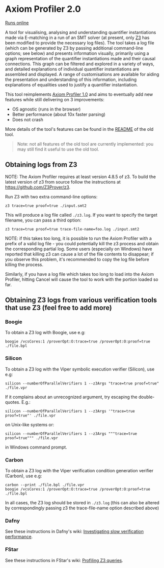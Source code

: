 # Axiom Profiler 2.0

[Runs online](https://viperproject.github.io/axiom-profiler-2/)

A tool for visualising, analysing and understanding quantifier instantiations made via E-matching in a run of an SMT solver (at present, only [Z3](https://github.com/Z3Prover/z3) has been modified to provide the necessary log files).
The tool takes a log file (which can be generated by Z3 by passing additional command-line options; see below) and presents information visually, primarily using a graph representation of the quantifier instantiations made and their causal connections.
This graph can be filtered and explored in a variety of ways, and detailed explanations of individual quantifier instantiations are assembled and displayed. A range of customisations are available for aiding the presentation and understanding of this information, including explanations of equalities used to justify a quantifier instantiation.

This tool reimplements [Axiom Profiler 1.0](https://github.com/viperproject/axiom-profiler) and aims to eventually add new features while still delivering on 3 improvements:
- OS agnostic (runs in the browser)
- Better performance (about 10x faster parsing)
- Does not crash

More details of the tool's features can be found in the [README](https://github.com/viperproject/axiom-profiler/blob/master/README.md) of the old tool.

> Note: not all features of the old tool are currently implemented: you may still find it useful to use the old tool.

## Obtaining logs from Z3

NOTE: The Axiom Profiler requires at least version 4.8.5 of z3. To build the latest version of z3 from source follow the instructions at https://github.com/Z3Prover/z3.

Run Z3 with two extra command-line options:

    z3 trace=true proof=true ./input.smt2

This will produce a log file called `./z3.log`.
If you want to specify the target filename, you can pass a third option:

    z3 trace=true proof=true trace-file-name=foo.log ./input.smt2

NOTE: if this takes too long, it is possible to run the Axiom Profiler with a prefix of a valid log file - you could potentially kill the z3 process and obtain the corresponding partial log. Some users (especially on Windows) have reported that killing z3 can cause a lot of the file contents to disappear; if you observe this problem, it's recommended to copy the log file before killing the process.

Similarly, if you have a log file which takes too long to load into the Axiom Profiler, hitting Cancel will cause the tool to work with the portion loaded so far.

## Obtaining Z3 logs from various verification tools that use Z3 (feel free to add more)

### Boogie

To obtain a Z3 log with Boogie, use e.g:

    boogie /vcsCores:1 /proverOpt:O:trace=true /proverOpt:O:proof=true ./file.bpl

### Silicon

To obtain a Z3 log with the Viper symbolic execution verifier (Silicon), use e.g:

    silicon --numberOfParallelVerifiers 1 --z3Args "trace=true proof=true" ./file.vpr

If it complains about an unrecognized argument, try escaping the double-quotes. E.g.:

    silicon --numberOfParallelVerifiers 1 --z3Args '"trace=true proof=true"' ./file.vpr
    
on Unix-like systems or:

    silicon --numberOfParallelVerifiers 1 --z3Args """trace=true proof=true""" ./file.vpr

in Windows command prompt.

### Carbon

To obtain a Z3 log with the Viper verification condition generation verifier (Carbon), use e.g:

    carbon --print ./file.bpl ./file.vpr
    boogie /vcsCores:1 /proverOpt:O:trace=true /proverOpt:O:proof=true ./file.bpl

In all cases, the Z3 log should be stored in `./z3.log` (this can also be altered by correspondingly passing z3 the trace-file-name option described above)

### Dafny

See these instructions in Dafny's wiki: [Investigating slow verification performance](https://github.com/dafny-lang/dafny/wiki/Investigating-slow-verification-performance).

### FStar

See these instructions in FStar's wiki: [Profiling Z3 queries](https://github.com/FStarLang/FStar/wiki/Profiling-Z3-queries).
